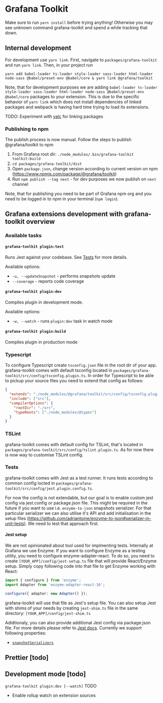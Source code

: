 # Grafana Toolkit

Make sure to run `yarn install` before trying anything!  Otherwise you may see unknown command grafana-toolkit and spend a while tracking that down.



## Internal development
For development use `yarn link`. First, navigate to `packages/grafana-toolkit` and run `yarn link`. Then, in your project run
```
yarn add babel-loader ts-loader style-loader sass-loader html-loader node-sass @babel/preset-env @babel/core & yarn link @grafana/toolkit
```

Note, that for development purposes we are adding `babel-loader ts-loader style-loader sass-loader html-loader node-sass @babel/preset-env @babel/core` packages to your extension. This is due to the specific behavior of `yarn link` which does not install dependencies of linked packages and webpack is having hard time trying to load its extensions.

TODO: Experiment with [yalc](https://github.com/whitecolor/yalc) for linking packages

### Publishing to npm
The publish process is now manual. Follow the steps to publish @grafana/toolkit to npm
1. From Grafana root dir: `./node_modules/.bin/grafana-toolkit toolkit:build`
2. `cd packages/grafana-toolkit/dist`
3. Open `package.json`, change version according to current version on npm (https://www.npmjs.com/package/@grafana/toolkit)
4. Run `npm publish --tag next` - for dev purposes we now publish on `next` channel

Note, that for publishing you need to be part of Grafana npm org and you need to be logged in to npm in your terminal (`npm login`).


## Grafana extensions development with grafana-toolkit overview
### Available tasks
#### `grafana-toolkit plugin:test`
Runs Jest against your codebase. See [Tests](#tests) for more details.

Available options:
- `-u, --updateSnapshot` - performs snapshots update
- `--coverage` - reports code coverage

#### `grafana-toolkit plugin:dev`
Compiles plugin in development mode.

Available options:
- `-w, --watch` - runs `plugin:dev` task in watch mode
#### `grafana-toolkit plugin:build`
Compiles plugin in production mode


### Typescript
To configure Typescript create `tsconfig.json` file in the root dir of your app. grafana-toolkit comes with default tsconfig located in `packages/grafana-toolkit/src/config/tsconfig.plugin.ts`. In order for Typescript to be able to pickup your source files you need to extend that config as follows:

```json
{
  "extends": "./node_modules/@grafana/toolkit/src/config/tsconfig.plugin.json",
  "include": ["src"],
  "compilerOptions": {
    "rootDir": "./src",
    "typeRoots": ["./node_modules/@types"]
  }
}
```

### TSLint
grafana-toolkit comes with default config for TSLint, that's located in `packages/grafana-toolkit/src/config/tslint.plugin.ts`. As for now there is now way to customise TSLint config.

### Tests
grafana-toolkit comes with Jest as a test runner. It runs tests according to common config locted in `packages/grafana-toolkit/src/config/jest.plugin.config.ts`.

For now the config is not extendable, but our goal is to enable custom jest config via jest.config or package.json file. This might be required in the future if you want to use i.e. `enzyme-to-json` snapshots serializer. For that particular serializer we can also utilise it's API and add initialisation in the setup files (https://github.com/adriantoine/enzyme-to-json#serializer-in-unit-tests). We need to test that approach first.

#### Jest setup
We are not opinionated about tool used for implmenting tests. Internally at Grafana we use Enzyme. If you want to configure Enzyme as a testing utility, you need to configure enzyme-adapter-react. To do so, you need to create `[YOUR_APP]/config/jest-setup.ts` file that will provide React/Enzyme setup. Simply copy following code into that file to get Enzyme working with React:

```ts
import { configure } from 'enzyme';
import Adapter from 'enzyme-adapter-react-16';

configure({ adapter: new Adapter() });
```

grafana-toolkit will use that file as Jest's setup file. You can also setup Jest with shims of your needs by creating `jest-shim.ts` file in the same directory: `[YOUR_APP]/config/jest-shim.ts`

Adidtionaly, you can also provide additional Jest config via package.json file. For more details please refer to [Jest docs](https://jest-bot.github.io/jest/docs/configuration.html#verbose-boolean). Currently we support following properties:
- [`snapshotSerializers`](https://jest-bot.github.io/jest/docs/configuration.html#snapshotserializers-array-string)

## Prettier [todo]

## Development mode [todo]
`grafana-toolkit plugin:dev [--watch]`
TODO
- Enable rollup watch on extension sources


